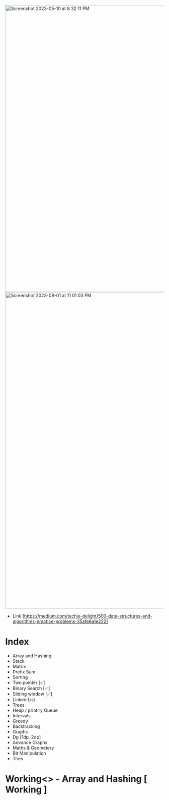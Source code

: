 <img width="910" alt="Screenshot 2023-05-10 at 8 32 11 PM" src="https://github.com/SiddharthMathurDeveloper/Data-Structures-and-Algorithms/assets/133037456/a3e078f9-c184-442d-96a4-919f52804cf1">




<img width="1005" alt="Screenshot 2023-08-01 at 11 01 03 PM" src="https://github.com/SiddharthMathurDeveloper/Data-Structures-and-Algorithms/assets/133037456/6817a79c-0c20-45c4-9f43-162b1b4f4704">






- Link [https://medium.com/techie-delight/500-data-structures-and-algorithms-practice-problems-35afe8a1e222]

<h1>Index</h1>

- Array and Hashing
- Stack 
- Matrix
- Prefix Sum
- Sorting
- Two pointer [✅]
- Binary Search [✅]
- Sliding window [✅]
- Linked List
- Trees
- Heap / priotiry Queue
- Intervals
- Greedy
- Backtracking
- Graphs
- Dp [1dp, 2dp]
- Advance Graphs
- Maths & Geometery
- Bit Manipulation
- Tries



<h1>Working<>
- Array and Hashing [ Working ]
